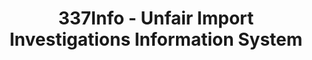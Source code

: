 ---
layout: default
bigquery: https://console.cloud.google.com/bigquery?p=patents-public-data&d=usitc_investigations&page=dataset&project=sheets-management-319211
citation: US International Trade Commission 337Info Unfair Import Investigations Information
  System
contributors: US International Trade Comission
cost: None
description: US International Trade Commission 337Info Unfair Import Investigations
  Information System contains data on investigations done under Section 337. Section
  337 declares the infringement of certain statutory intellectual property rights
  and other forms of unfair competition in import trade to be unlawful practices.
  Most Section 337 investigations involve allegations of patent or registered trademark
  infringement.
documentation: FAQ and tutorial available on the site
last_edit: Mon, 04 Apr 2022 19:10:40 GMT
location: https://pubapps2.usitc.gov/337external/
maintained_by: US International Trade Comission
schema_fields: '[''lastUpdated'', ''gcAttorney'', ''teoProceedingInvolved'', ''copyrightNumbers'',
  ''cafcAppeals'', ''finalIdOnViolationIssue'', ''issueDateOtherNonFinal'', ''aljAssigned'',
  ''actualEndDateEvidHear'', ''teoIdIssueDate'', ''endDateMarkmanHearing'', ''ouiiAttorney'',
  ''currentActiveALJ'', ''scheduledEndDateEvidHear'', ''dateCreated'', ''dateOfPublicationFrNotice'',
  ''patentNumber'', ''scheduledStartDateEvidHear'', ''actualStartDateEvidHear'', ''complainant'',
  ''investigationType'', ''teoReliefGranted'', ''finalDetViolation'', ''trademarkNumbers'',
  ''dateComplaintFiled'', ''publication_number'', ''respondent'', ''markmanHearing'',
  ''patentNumbers'', ''investigationTermDate'', ''htsNumbers'', ''teoIdDueDate'',
  ''reportingRequirements'', ''id'', ''title'', ''internalRemand'', ''invUnfairAct'',
  ''targetDate'', ''finalIdOnViolationDue'', ''startDateMarkmanHearing'', ''finalDetNoViolation'',
  ''investigationNo'', ''currentStatus'', ''docketNo'', ''ouiiParticipation'']'
shortname: unfair_import_investigations
tags:
- import
- legal
- trade
timeframe: 2008-2021 (prior to 2008 downloadable as a JSON file)
title: 337Info - Unfair Import Investigations Information System
uuid: 2721f5ec-e599-4890-9265-9706719fc71e
---